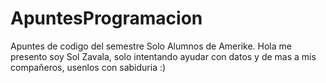 # ApuntesProgramacion
Apuntes de codigo del semestre 
Solo Alumnos de Amerike.
Hola me presento soy Sol Zavala, solo intentando ayudar con datos y de mas a mis compañeros, usenlos con sabiduria :)
